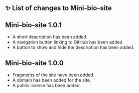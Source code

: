 ## ✨ List of changes to Mini-bio-site

## Mini-bio-site 1.0.1

- A short description has been added.
- A navigation button linking to GitHub has been added.
- A button to show and hide the description has been added.


## Mini-bio-site 1.0.0

- Fragments of the site have been added.
- A domain has been added for the site.
- A public license has been added.